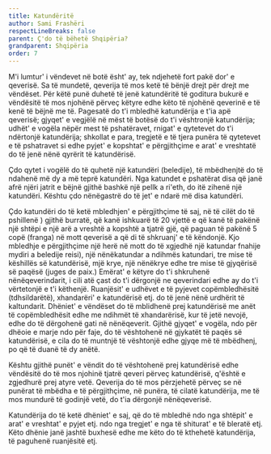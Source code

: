 ```yaml
---
title: Katundëritë
author: Sami Frashëri
respectLineBreaks: false
parent: Ç'do të bëhetë Shqipëria?
grandparent: Shqipëria
order: 7
---
```


M'i lumtur' i vëndevet në botë ësht' ay, tek
ndjehetë fort pakë dor' e qeverisë. Sa të mundetë, qeverija
të mos ketë të bënjë drejt për drejt me vëndëset. Për këtë
punë duhetë të jenë katundëritë të goditura bukurë e
vëndësitë të mos njohënë përveç këtyre edhe këto të
njohënë qeverinë e të kenë të bëjnë me të. Pagesatë do t'i
mbledhë katundërija e t'ia apë qeverisë; gjyqet' e vegjëlë
në mëst të botësë do t'i vështronjë katundërija; udhët' e
vogëla nëpër mest të pshatëravet, rnigat' e qytetevet do t'i
ndërtonjë katundërija; shkollat e para, tregjetë e të tjera
punëra të qytetevet e të pshatravet si edhe pyjet' e
kopshtat' e përgjithçime e arat' e vreshtatë do të jenë nënë
qyrërit të katundërisë.

Çdo qytet i vogëlë do të quhetë një katundëri
(beledije), të mbëdhenjtë do të ndahenë më dy a më teprë
katundëri. Nga katundet e pshatërat disa që janë afrë
njëri jatrit e bëjnë gjithë bashkë një pellk a ri'eth, do itë
zihenë një katundëri. Kështu çdo nënëgastrë do të jet' e
ndarë më disa katundëri.

Çdo katundëri do të ketë mbledhjen' e përgjithçime
të saj, në të cilët do të pshillenë ) gjithë burratë, që kanë
ishkuarë të 20 vjettë e që kanë të pakënë një shtëpi e një
arë a vreshtë a kopshtë a tjatrë gjë, që paguan të pakënë
5 copë (franga) në mott qeverisë a që di të shkruanj' e të
këndonjë. Kjo mbledhje e përgjithçime një herë në mott do
të xgjedhë një katundar fnahije mydiri a beledije reisi), një
nënëkatundar a ndihmës katundari, tre mise të këshillës
së katundërisë, mjë krye, një nënëkrye edhe tre mise të
gjyqërisë së paqësë (juges de paix.) Emërat' e këtyre do t'i
shkruhenë nënëqeverindarit, i cili atë çast do t'i dërgonjë
ne qeverindari edhe ay do t'i vërtetonjë e t'i këthenjë.
Ruanjësit' e udhëvet e të pyjevet copëmbledhësitë
(tdhsildarëtë), xhandarëri' e katundërisë etj. do të jenë
nënë urdhërit të kaltundarit. Dhëniet' e vëndëset do të
mblidhenë prej katundërisë me anët të copëmbledhësit
edhe me ndihmët të xhandarërisë, kur të jetë nevojë, edhe
do të dërgohenë gati në nënëqeverit. Gjithë gjyqet' e
vogëla, ndo për dhëoie e marje ndo për faje, do të
vështohenë në gjykatët të paqës së katundërisë, e cila do
të muntnjë të vështonjë edhe gjyqe më të mbëdhenj, po që
të duanë të dy anëtë.

Kështu gjithë punët' e vëndit do të vështohenë prej
katundërisë edhe vëndësitë do të mos njohinë tjatrë qeveri
përveç katundërisë, q'është e zgjedhurë prej atyre vetë.
Qeverija do të mos përzjehetë përveç se në punërat të
mbëdha e të përgjithçime, në punëra, të cilatë
katundërija, me të mos mundurë të godinjë vetë, do t'ia
dërgonjë nënëqeverisë.

Katundërija do të ketë dhëniet' e saj, që do të
mbledhë ndo nga shtëpit' e arat' e vreshtat' e pyjet etj. ndo
nga tregjet' e nga të shiturat' e të bleratë etj. Këto dhënie
janë jashtë buxhesë edhe me këto do të kthehetë
katundërija, të paguhenë ruanjësitë etj.
